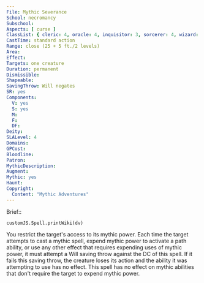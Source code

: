 ```yaml
---
File: Mythic Severance
School: necromancy
Subschool: 
Aspects: [ curse ]
ClassList: { cleric: 4, oracle: 4, inquisitor: 3, sorcerer: 4, wizard: 4, witch: 4, psychic: 4, mesmerist: 3, medium: 2 }
CastTime: standard action
Range: close (25 + 5 ft./2 levels)
Area: 
Effect: 
Targets: one creature
Duration: permanent
Dismissible: 
Shapeable: 
SavingThrow: Will negates
SR: yes
Components:
  V: yes
  S: yes
  M: 
  F: 
  DF: 
Deity: 
SLALevel: 4
Domains: 
GPCost: 
Bloodline: 
Patron: 
MythicDescription: 
Augment: 
Mythic: yes
Haunt: 
Copyright:
  Content: "Mythic Adventures"
---
```

Brief:: 

```dataviewjs
customJS.Spell.printWiki(dv)
```

You restrict the target's access to its mythic power. Each time the target attempts to cast a mythic spell, expend mythic power to activate a path ability, or use any other effect that requires expending uses of mythic power, it must attempt a Will saving throw against the DC of this spell. If it fails this saving throw, the creature loses its action and the ability it was attempting to use has no effect.  This spell has no effect on mythic abilities that don't require the target to expend mythic power.

